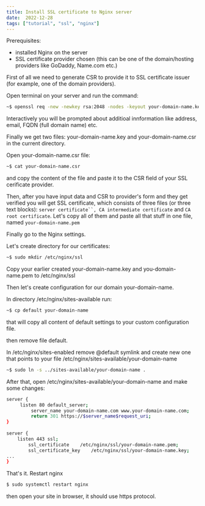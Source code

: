 ```yaml
---
title: Install SSL certificate to Nginx server
date:  2022-12-28
tags: ["tutorial", "ssl", "nginx"]
---
```


Prerequisites:
- installed Nginx on the server
- SSL certificate provider chosen (this can be one of the domain/hosting providers like GoDaddy, Name.com etc.)


First of all we need to generate CSR to provide it to SSL certificate issuer (for example, one of the domain providers).

Open terminal on your server and run the command:
~~~sh
~$ openssl req -new -newkey rsa:2048 -nodes -keyout your-domain-name.key -out your-domain-name.csr
~~~

Interactively you will be prompted about additioal innformation like address, email, FQDN (full domain name) etc.

Finally we get two files: your-domain-name.key and  your-domain-name.csr in the current directory.

Open your-domain-name.csr file:

~~~sh
~$ cat your-domain-name.csr
~~~

and copy the content of the file and paste it to the CSR field of your SSL cerificate provider.

Then, after you have input data and CSR  to provider's form  and they get verified you will get SSL certificate, which consists of three files (or three text blocks): `server certificate``, CA intermediate certificate` and `CA root certificate`.
Let's copy all of them and paste all that stuff in one file, named `your-domain-name.pem`

Finally go to the  Nginx settings.

Let's create directory for our certificates:

~~~sh
~$ sudo mkdir /etc/nginx/ssl
~~~
 
Copy your earlier created your-domain-name.key  and you-domain-name.pem to /etc/nginx/ssl 

Then let's create configuration for our domain your-domain-name.

In directory /etc/nginx/sites-available run:

~~~sh
~$ cp default your-domain-name
~~~

that will copy all content of default settings to your custom configuration file.

then remove file default.

In /etc/nginx/sites-enabled remove @default symlink and create new one that points to your file /etc/nginx/sites-available/your-domain-name

~~~sh
~$ sudo ln -s ../sites-available/your-domain-name .
~~~

After that, open /etc/nginx/sites-available/your-domain-name and make some changes:

~~~sh
server {
	 listen 80 default_server;
         server_name your-domain-name.com www.your-domain-name.com;
         return 301 https://$server_name$request_uri;
}
 
server {
	listen 443 ssl;
        ssl_certificate    /etc/nginx/ssl/your-domain-name.pem;
        ssl_certificate_key    /etc/nginx/ssl/your-domain-name.key;
...
}
~~~

That's it. Restart nginx

~~~sh
$ sudo systemctl restart nginx
~~~

then open your site in browser, it should use https protocol. 

